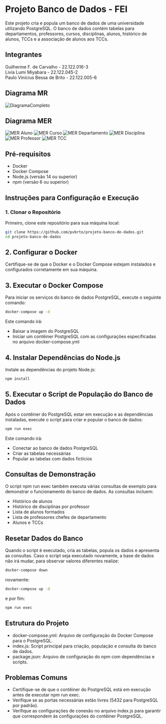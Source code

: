 # Projeto Banco de Dados - FEI

Este projeto cria e popula um banco de dados de uma universidade utilizando PostgreSQL. O banco de dados contém tabelas para departamentos, professores, cursos, disciplinas, alunos, histórico de alunos, TCCs e a associação de alunos aos TCCs.

## Integrantes

Guilherme F. de Carvalho - 22.122.016-3 <br>
Livia Lumi Miyabara - 22.122.045-2 <br>
Paulo Vinícius Bessa de Brito - 22.122.005-6 <br>

## Diagrama MR

![DiagramaCompleto](/Images/DiagramaCompleto.jpg)

## Diagrama MER

![MER Aluno](/Images/MER_Aluno.jpg)
![MER Curso](/Images/MER_Curso.jpg)
![MER Departamento](/Images/MER_Departamento.jpg)
![MER Disciplina](/Images/MER_Disciplina.jpg)
![MER Professor](/Images/MER_Professor.jpg)
![MER TCC](/Images/MER_TCC.jpg)

## Pré-requisitos

- Docker
- Docker Compose
- Node.js (versão 14 ou superior)
- npm (versão 6 ou superior)

## Instruções para Configuração e Execução

### 1. Clonar o Repositório

Primeiro, clone este repositório para sua máquina local:

```sh
git clone https://github.com/pvbrto/projeto-banco-de-dados.git
cd projeto-banco-de-dados
```
## 2. Configurar o Docker

Certifique-se de que o Docker e o Docker Compose estejam instalados e configurados corretamente em sua máquina.

## 3. Executar o Docker Compose

Para iniciar os serviços do banco de dados PostgreSQL, execute o seguinte comando:

```sh
docker-compose up -d
```

Este comando irá:

- Baixar a imagem do PostgreSQL
- Iniciar um contêiner PostgreSQL com as configurações especificadas no arquivo docker-compose.yml

## 4. Instalar Dependências do Node.js

Instale as dependências do projeto Node.js:

```sh
npm install
```

## 5. Executar o Script de População do Banco de Dados

Após o contêiner do PostgreSQL estar em execução e as dependências instaladas, execute o script para criar e popular o banco de dados:

```sh
npm run exec
```

Este comando irá:

- Conectar ao banco de dados PostgreSQL
- Criar as tabelas necessárias
- Popular as tabelas com dados fictícios

## Consultas de Demonstração

O script npm run exec também executa várias consultas de exemplo para demonstrar o funcionamento do banco de dados. As consultas incluem:

- Histórico de alunos
- Histórico de disciplinas por professor
- Lista de alunos formados
- Lista de professores chefes de departamento
- Alunos e TCCs

## Resetar Dados do Banco

Quando o script é executado, cria as tabelas, popula os dados e apresenta as consultas. Caso o script seja executado novamente, a base de dados não irá mudar, para observar valores diferentes realize:

```sh
docker-compose down
```
novamente:

```sh
docker-compose up -d
```
e por fim:

```sh
npm run exec
```
  
## Estrutura do Projeto
- docker-compose.yml: Arquivo de configuração do Docker Compose para o PostgreSQL.
- index.js: Script principal para criação, população e consulta do banco de dados.
- package.json: Arquivo de configuração do npm com dependências e scripts.

## Problemas Comuns
- Certifique-se de que o contêiner do PostgreSQL está em execução antes de executar npm run exec.
- Verifique se as portas necessárias estão livres (5432 para PostgreSQL por padrão).
- Verifique as configurações de conexão no arquivo index.js para garantir que correspondem às configurações do contêiner PostgreSQL.




